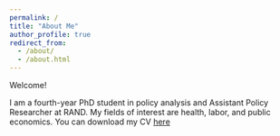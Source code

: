 ```yaml
---
permalink: /
title: "About Me"
author_profile: true
redirect_from: 
  - /about/
  - /about.html
---
```


Welcome! 

I am a fourth-year PhD student in policy analysis and Assistant Policy Researcher at RAND. My fields of interest are health, labor, and public economics.
You can download my CV [here](https://drive.google.com/file/d/1QJwFL_ya6Ieqk-3Gj-Jcaj_2S6rVbnaJ/view?usp=sharing)
